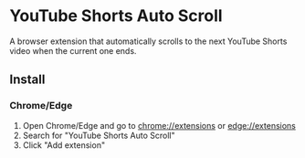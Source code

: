 # YouTube Shorts Auto Scroll

A browser extension that automatically scrolls to the next YouTube Shorts video when the current one ends.

## Install

### Chrome/Edge

1. Open Chrome/Edge and go to [chrome://extensions](chrome://extensions) or [edge://extensions](edge://extensions)
2. Search for "YouTube Shorts Auto Scroll"
3. Click "Add extension"
